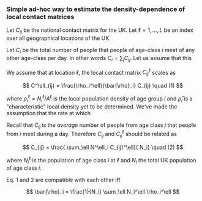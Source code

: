 ### Simple ad-hoc way to estimate the density-dependence of local contact matrices

Let $C_{ij}$ be the national contact matrix for the UK. Let $\ell=1,\dots,L$ be an index over all geographical locations of the UK.

Let $C_i$ be the total number of people that people of age-class $i$ meet of any other age-class per day. In other words $C_i = \sum_j C_{ij}$. Let us assume that this 

We assume that at location $\ell$, the local contact matrix $C^\ell_{ij}$ scales as

$$
C^\ell_{ij} = \frac{\rho_i^\ell}{\bar{\rho}_i} C_{ij} \quad (1)
$$

where $\rho_i^\ell = N_i^\ell / A^\ell$ is the local population density of age group $i$ and $\bar{\rho}_i$ is a "characteristic" local density yet to be determined. We've made the assumption that the rate at which 

Recall that $C_{ij}$ is the *average* number of people from age class $j$ that people from $i$ meet during a day. Therefore $C_{ij}$ and $C^\ell_{ij}$ should be related as

$$
C_{ij} = \frac{ \sum_\ell N^\ell_i C_{ij}^\ell}{ N_i} \quad (2)
$$

where $N^\ell_i$ is the population of age class $i$ at $\ell$ and $N_i$ the total UK population of age class $i$.

Eq. 1 and 2 are compatible with each other iff

$$
\bar{\rho}_i = \frac{1}{N_i} \sum_\ell N_i^\ell \rho_i^\ell
$$
<!--stackedit_data:
eyJoaXN0b3J5IjpbNzA4MjYyMTgyLDg3MjgyNjg1MiwtMjY3MT
I1NjY4LC0xMzc5NzQ2ODE4LDU3Mjc2OTc4NywxMDI0NTczMDEy
XX0=
-->